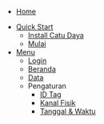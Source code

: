 * [Home](/)
<!-- * [Guide](guide.md "ini sesuatau guide") -->
* [Quick Start](start_guide.md "Quick Start")
  * [Install Catu Daya](guide/catu_daya.md)
  * [Mulai](guide/mulai.md)
* [Menu](start_menu.md "Menu")
  * [Login](menu/m_login.md)
  * [Beranda](menu/m_beranda.md)
  * [Data](menu/m_data.md)
  * Pengaturan
    * [ID Tag](menu/pengaturan/m_p_idtag.md)
    * [Kanal Fisik](menu/pengaturan/m_p_kanalfisik.md)
    * [Tanggal & Waktu](menu/pengaturan/m_p_datetime.md)
<!-- * API
  * [Reference](./api/ref.md) -->
<!-- * [External Link](https://sauran.monita.co.id) -->